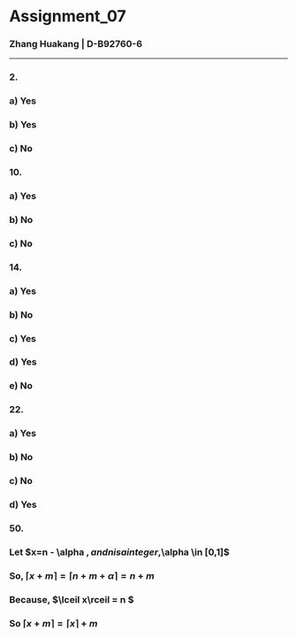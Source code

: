 # Assignment_07
### Zhang Huakang | D-B92760-6
---
### 2.
### a) Yes
### b) Yes
### c) No
### 10.
### a) Yes
### b) No
### c) No
### 14.
### a) Yes 
### b) No
### c) Yes
### d) Yes
### e) No
### 22.
### a) Yes
### b) No
### c) No
### d) Yes
### 50.
### Let $x=n - \alpha $,and n is a integer,$\alpha \in [0,1]$
### So, $\lceil x +m \rceil=\lceil n+m+ \alpha \rceil= n+m$
### Because, $\lceil x\rceil = n $
### So $\lceil x +m \rceil=\lceil x\rceil +m$